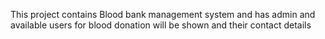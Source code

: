 This project contains Blood bank management system and has admin and available users for blood donation will be shown and their contact details
